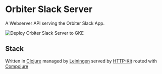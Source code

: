# Orbiter Slack Server

A Webserver API serving the Orbiter Slack App.

![Deploy Orbiter Slack Server to GKE](https://github.com/admanaut/orbiter/workflows/Deploy%20Orbiter%20Slack%20Server%20to%20GKE/badge.svg)

## Stack
Written in [Clojure](https://clojure.org) managed by [Leiningen](https://leiningen.org)
served by [HTTP-Kit](http://http-kit.github.io/) routed with [Compojure](https://github.com/weavejester/compojure)
